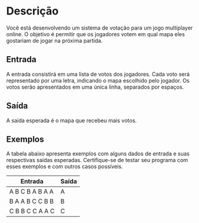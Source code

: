 # Descrição

Você está desenvolvendo um sistema de votação para um jogo multiplayer online. O objetivo é permitir que os jogadores votem em qual mapa eles gostariam de jogar na próxima partida.

## Entrada

A entrada consistirá em uma lista de votos dos jogadores. Cada voto será representado por uma letra, indicando o mapa escolhido pelo jogador. Os votos serão apresentados em uma única linha, separados por espaços.

## Saída

A saída esperada é o mapa que recebeu mais votos.

## Exemplos

A tabela abaixo apresenta exemplos com alguns dados de entrada e suas respectivas saídas esperadas. Certifique-se de testar seu programa com esses exemplos e com outros casos possíveis.

| **Entrada** | **Saída** |
| --- | --- |
| A B C B A B A A | A |
| B A A B C C B B | B |
| C B B C C A A C | C |